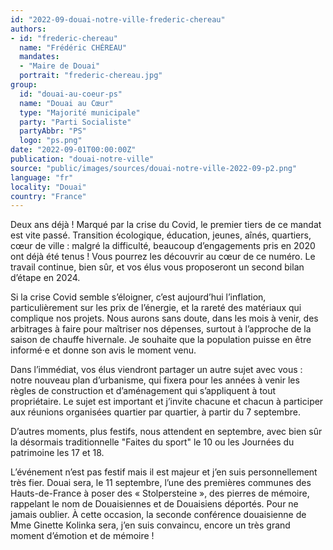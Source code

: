 ```yaml
---
id: "2022-09-douai-notre-ville-frederic-chereau"
authors:
- id: "frederic-chereau"
  name: "Frédéric CHÉREAU"
  mandates: 
  - "Maire de Douai"
  portrait: "frederic-chereau.jpg"
group:
  id: "douai-au-coeur-ps"
  name: "Douai au Cœur"
  type: "Majorité municipale"
  party: "Parti Socialiste"
  partyAbbr: "PS"
  logo: "ps.png"
date: "2022-09-01T00:00:00Z"
publication: "douai-notre-ville"
source: "public/images/sources/douai-notre-ville-2022-09-p2.png"
language: "fr"
locality: "Douai"
country: "France"
---
```


Deux ans déjà ! Marqué par la crise du Covid, le premier tiers de ce mandat est vite passé. Transition écologique, éducation, jeunes, aînés, quartiers, cœur de ville : malgré la difficulté, beaucoup d’engagements pris en 2020 ont déjà été tenus ! Vous pourrez les découvrir au cœur de ce numéro. Le travail continue, bien sûr, et vos élus vous proposeront un second bilan d’étape en 2024.

Si la crise Covid semble s’éloigner, c’est aujourd’hui l’inflation, particulièrement sur les prix de l’énergie, et la rareté des matériaux qui complique nos projets. Nous aurons sans doute, dans les mois à venir, des arbitrages à faire pour maîtriser nos dépenses, surtout à l’approche de la saison de chauffe hivernale. Je souhaite que la population puisse en être informé·e et donne son avis le moment venu.

Dans l’immédiat, vos élus viendront partager un autre sujet avec vous : notre nouveau plan d’urbanisme, qui fixera pour les années à venir les règles de construction et d’aménagement qui s’appliquent à tout propriétaire. Le sujet est important et j’invite chacune et chacun à participer aux réunions organisées quartier par quartier, à partir du 7 septembre.

D’autres moments, plus festifs, nous attendent en septembre, avec bien sûr la désormais traditionnelle "Faites du sport" le 10 ou les Journées du patrimoine les 17 et 18.

L’événement n’est pas festif mais il est majeur et j’en suis personnellement très fier. Douai sera, le 11 septembre, l’une des premières communes des Hauts-de-France à poser des « Stolpersteine », des pierres de mémoire, rappelant le nom de Douaisiennes et de Douaisiens déportés. Pour ne jamais oublier. À cette occasion, la seconde conférence douaisienne de Mme Ginette Kolinka sera, j’en suis convaincu, encore un très grand moment d’émotion et de mémoire !
